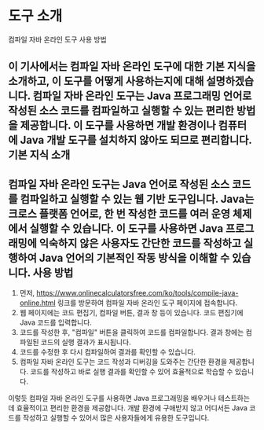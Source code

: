 도구 소개
=====

컴파일 자바 온라인 도구 사용 방법

이 기사에서는 컴파일 자바 온라인 도구에 대한 기본 지식을 소개하고, 이 도구를 어떻게 사용하는지에 대해 설명하겠습니다. 컴파일 자바 온라인 도구는 Java 프로그래밍 언어로 작성된 소스 코드를 컴파일하고 실행할 수 있는 편리한 방법을 제공합니다. 이 도구를 사용하면 개발 환경이나 컴퓨터에 Java 개발 도구를 설치하지 않아도 되므로 편리합니다. 기본 지식 소개
--------

컴파일 자바 온라인 도구는 Java 언어로 작성된 소스 코드를 컴파일하고 실행할 수 있는 웹 기반 도구입니다. Java는 크로스 플랫폼 언어로, 한 번 작성한 코드를 여러 운영 체제에서 실행할 수 있습니다. 이 도구를 사용하면 Java 프로그래밍에 익숙하지 않은 사용자도 간단한 코드를 작성하고 실행하여 Java 언어의 기본적인 작동 방식을 이해할 수 있습니다. 사용 방법
-----

1. 먼저, <https://www.onlinecalculatorsfree.com/ko/tools/compile-java-online.html> 링크를 방문하여 컴파일 자바 온라인 도구 페이지에 접속합니다.
2. 웹 페이지에는 코드 편집기, 컴파일 버튼, 결과 창 등이 있습니다. 코드 편집기에 Java 코드를 입력합니다.
3. 코드를 작성한 후, "컴파일" 버튼을 클릭하여 코드를 컴파일합니다. 결과 창에는 컴파일된 코드의 실행 결과가 표시됩니다.
4. 코드를 수정한 후 다시 컴파일하여 결과를 확인할 수 있습니다.
5. 컴파일 자바 온라인 도구는 코드 작성과 디버깅을 도와주는 간단한 환경을 제공합니다. 코드를 작성하고 바로 실행 결과를 확인할 수 있어 효율적으로 학습할 수 있습니다.

이렇듯 컴파일 자바 온라인 도구를 사용하면 Java 프로그래밍을 배우거나 테스트하는 데 효율적이고 편리한 환경을 제공합니다. 개발 환경에 구애받지 않고 어디서든 Java 코드를 작성하고 실행할 수 있어서 많은 사용자들에게 유용한 도구입니다.